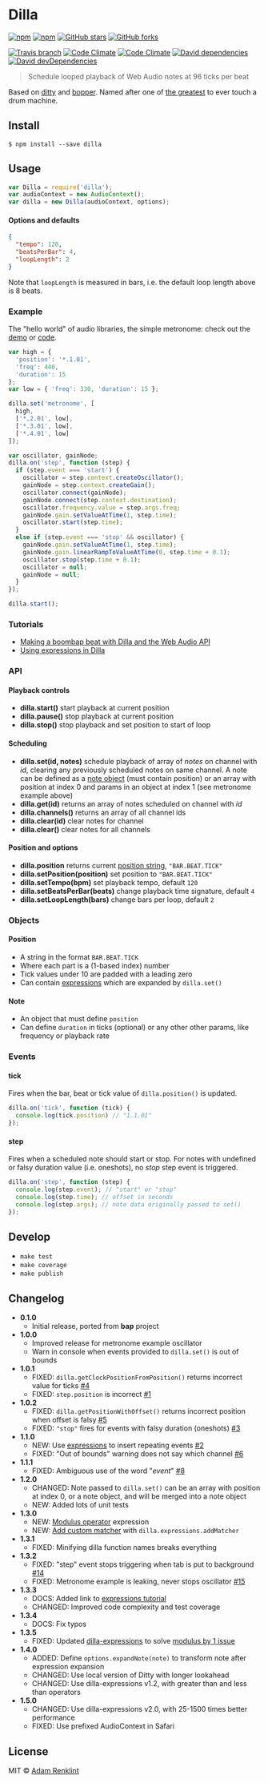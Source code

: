 # Dilla

[![npm](https://img.shields.io/npm/v/dilla.svg?style=flat-square)](https://www.npmjs.com/package/dilla) [![npm](https://img.shields.io/npm/dm/dilla.svg?style=flat-square)](https://www.npmjs.com/package/dilla) [![GitHub stars](https://img.shields.io/github/stars/adamrenklint/dilla.svg?style=flat-square)](https://github.com/adamrenklint/dilla/stargazers) [![GitHub forks](https://img.shields.io/github/forks/adamrenklint/dilla.svg?style=flat-square)](https://github.com/adamrenklint/dilla/network)

[![Travis branch](https://img.shields.io/travis/adamrenklint/dilla.svg?style=flat-square)](https://travis-ci.org/adamrenklint/dilla) [![Code Climate](https://img.shields.io/codeclimate/github/adamrenklint/dilla.svg?style=flat-square)](https://codeclimate.com/github/adamrenklint/dilla) [![Code Climate](https://img.shields.io/codeclimate/coverage/github/adamrenklint/dilla.svg?style=flat-square)](https://codeclimate.com/github/adamrenklint/dilla) [![David dependencies](https://img.shields.io/david/adamrenklint/dilla.svg?style=flat-square)](https://david-dm.org/adamrenklint/dilla) [![David devDependencies](https://img.shields.io/david/dev/adamrenklint/dilla.svg?style=flat-square)](https://david-dm.org/adamrenklint/dilla#info=devDependencies)

> Schedule looped playback of Web Audio notes at 96 ticks per beat

Based on [ditty](https://github.com/mmckegg/ditty) and [bopper](https://github.com/mmckegg/bopper). Named after one of [the greatest](http://en.wikipedia.org/wiki/J_Dilla) to ever touch a drum machine.

## Install

```
$ npm install --save dilla
```

## Usage

```javascript
var Dilla = require('dilla');
var audioContext = new AudioContext();
var dilla = new Dilla(audioContext, options);
```

#### Options and defaults

```json
{
  "tempo": 120,
  "beatsPerBar": 4,
  "loopLength": 2
}
```

Note that ```loopLength``` is measured in bars, i.e. the default loop length above is 8 beats.

### Example

The "hello world" of audio libraries, the simple metronome: check out the [demo](http://adamrenklint.github.io/dilla) or [code](https://github.com/adamrenklint/dilla/blob/master/example.js).

```javascript
var high = {
  'position': '*.1.01',
  'freq': 440,
  'duration': 15
};
var low = { 'freq': 330, 'duration': 15 };

dilla.set('metronome', [
  high,
  ['*.2.01', low],
  ['*.3.01', low],
  ['*.4.01', low]
]);

var oscillator, gainNode;
dilla.on('step', function (step) {
  if (step.event === 'start') {
    oscillator = step.context.createOscillator();
    gainNode = step.context.createGain();
    oscillator.connect(gainNode);
    gainNode.connect(step.context.destination);
    oscillator.frequency.value = step.args.freq;
    gainNode.gain.setValueAtTime(1, step.time);
    oscillator.start(step.time);
  }
  else if (step.event === 'stop' && oscillator) {
    gainNode.gain.setValueAtTime(1, step.time);
    gainNode.gain.linearRampToValueAtTime(0, step.time + 0.1);
    oscillator.stop(step.time + 0.1);
    oscillator = null;
    gainNode = null;
  }
});

dilla.start();
```

### Tutorials

- [Making a boombap beat with Dilla and the Web Audio API](http://adamrenklint.com/making-boombap-beat-with-dilla/)
- [Using expressions in Dilla](http://adamrenklint.com/using-expressions-in-dilla/)

### API

#### Playback controls

- **dilla.start()** start playback at current position
- **dilla.pause()** stop playback at current position
- **dilla.stop()** stop playback and set position to start of loop

#### Scheduling

- **dilla.set(id, notes)** schedule playback of array of *notes* on channel with *id*, clearing any previously scheduled notes on same channel. A note can be defined as a [note object](#note) (must contain position) or an array with position at index 0 and params in an object at index 1 (see metronome example above)
- **dilla.get(id)** returns an array of notes scheduled on channel with *id*
- **dilla.channels()** returns an array of all channel ids
- **dilla.clear(id)** clear notes for channel
- **dilla.clear()** clear notes for all channels

#### Position and options

- **dilla.position** returns current [position string](#position), ```"BAR.BEAT.TICK"```
- **dilla.setPosition(position)** set position to ```"BAR.BEAT.TICK"```
- **dilla.setTempo(bpm)** set playback tempo, default ```120```
- **dilla.setBeatsPerBar(beats)** change playback time signature, default ```4```
- **dilla.setLoopLength(bars)** change bars per loop, default ```2```

### Objects

#### Position

- A string in the format ```BAR.BEAT.TICK```
- Where each part is a (1-based index) number
- Tick values under 10 are padded with a leading zero
- Can contain [expressions](http://adamrenklint.com/using-expressions-in-dilla/) which are expanded by ```dilla.set()```

#### Note

- An object that must define ```position```
- Can define ```duration``` in ticks (optional) or any other other params, like frequency or playback rate

### Events

#### tick

Fires when the bar, beat or tick value of ```dilla.position()``` is updated.

```javascript
dilla.on('tick', function (tick) {
  console.log(tick.position) // "1.1.01"
});
```

#### step

Fires when a scheduled note should start or stop. For notes with undefined or falsy duration value (i.e. oneshots), no *stop* step event is triggered.

```javascript
dilla.on('step', function (step) {
  console.log(step.event); // "start" or "stop"
  console.log(step.time); // offset in seconds
  console.log(step.args); // note data originally passed to set()
});
```

## Develop

- ```make test```
- ```make coverage```
- ```make publish```

## Changelog

- **0.1.0**
  - Initial release, ported from **bap** project
- **1.0.0**
  - Improved release for metronome example oscillator
  - Warn in console when events provided to ```dilla.set()``` is out of bounds
- **1.0.1**
  - FIXED: ```dilla.getClockPositionFromPosition()``` returns incorrect value for ticks [#4](https://github.com/adamrenklint/dilla/issues/4)
  - FIXED: ```step.position``` is incorrect [#1](https://github.com/adamrenklint/dilla/issues/1)
- **1.0.2**
  - FIXED: ```dilla.getPositionWithOffset()``` returns incorrect position when offset is falsy [#5](https://github.com/adamrenklint/dilla/issues/5)
  - FIXED: ```"stop"``` fires for events with falsy duration (oneshots) [#3](https://github.com/adamrenklint/dilla/issues/3)
- **1.1.0**
  - NEW: Use [expressions](https://www.npmjs.com/package/dilla-expressions) to insert repeating events [#2](https://github.com/adamrenklint/dilla/issues/2)
  - FIXED: "Out of bounds" warning does not say which channel [#6](https://github.com/adamrenklint/dilla/issues/6)
- **1.1.1**
  - FIXED: Ambiguous use of the word "*event*" [#8](https://github.com/adamrenklint/dilla/issues/8)
- **1.2.0**
  - CHANGED: Note passed to ```dilla.set()``` can be an array with position at index 0, or a note object, and will be merged into a note object
  - NEW: Added lots of unit tests
- **1.3.0**
  - NEW: [Modulus operator](https://github.com/adamrenklint/dilla-expressions#modulus) expression
  - NEW: [Add custom matcher](https://github.com/adamrenklint/dilla-expressions#custom-matchers) with ```dilla.expressions.addMatcher```
- **1.3.1**
  - FIXED: Minifying dilla function names breaks everything
- **1.3.2**
  - FIXED: "step" event stops triggering when tab is put to background [#14](https://github.com/adamrenklint/dilla/issues/14)
  - FIXED: Metronome example is leaking, never stops oscillator [#15](https://github.com/adamrenklint/dilla/issues/15)
- **1.3.3**
  - DOCS: Added link to [expressions tutorial](http://adamrenklint.com/using-expressions-in-dilla/)
  - CHANGED: Improved code complexity and test coverage
- **1.3.4**
  - DOCS: Fix typos
- **1.3.5**
  - FIXED: Updated [dilla-expressions](https://github.com/adamrenklint/dilla-expressions) to solve [modulus by 1 issue](https://github.com/adamrenklint/dilla-expressions/commit/889be0251a9837c062abc8452328759627582903)
- **1.4.0**
  - ADDED: Define ```options.expandNote(note)``` to transform note after expression expansion
  - CHANGED: Use local version of Ditty with longer lookahead
  - CHANGED: Use dilla-expressions v1.2, with greater than and less than operators
- **1.5.0**
  - CHANGED: Use dilla-expressions v2.0, with 25-1500 times better performance
  - FIXED: Use prefixed AudioContext in Safari

## License

MIT © [Adam Renklint](http://adamrenklint.com)
